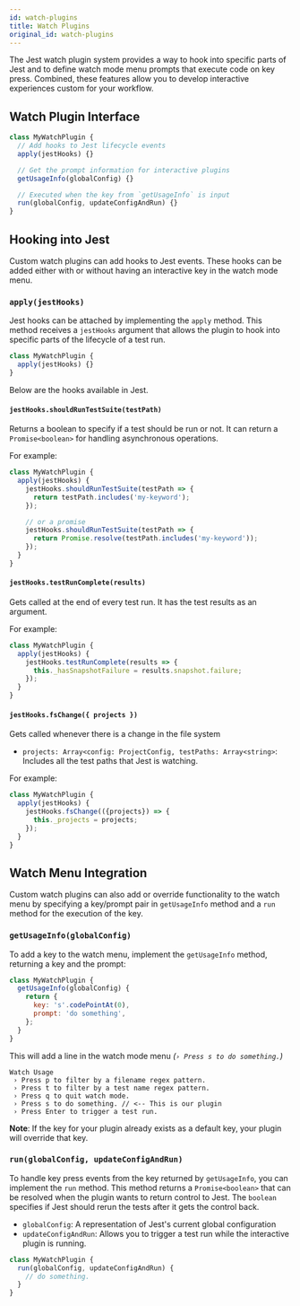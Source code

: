```yaml
---
id: watch-plugins
title: Watch Plugins
original_id: watch-plugins
---
```


The Jest watch plugin system provides a way to hook into specific parts of Jest
and to define watch mode menu prompts that execute code on key press. Combined,
these features allow you to develop interactive experiences custom for your
workflow.

## Watch Plugin Interface

```javascript
class MyWatchPlugin {
  // Add hooks to Jest lifecycle events
  apply(jestHooks) {}

  // Get the prompt information for interactive plugins
  getUsageInfo(globalConfig) {}

  // Executed when the key from `getUsageInfo` is input
  run(globalConfig, updateConfigAndRun) {}
}
```

## Hooking into Jest

Custom watch plugins can add hooks to Jest events. These hooks can be added
either with or without having an interactive key in the watch mode menu.

### `apply(jestHooks)`

Jest hooks can be attached by implementing the `apply` method. This method
receives a `jestHooks` argument that allows the plugin to hook into specific
parts of the lifecycle of a test run.

```javascript
class MyWatchPlugin {
  apply(jestHooks) {}
}
```

Below are the hooks available in Jest.

#### `jestHooks.shouldRunTestSuite(testPath)`

Returns a boolean to specify if a test should be run or not. It can return a
`Promise<boolean>` for handling asynchronous operations.

For example:

```javascript
class MyWatchPlugin {
  apply(jestHooks) {
    jestHooks.shouldRunTestSuite(testPath => {
      return testPath.includes('my-keyword');
    });

    // or a promise
    jestHooks.shouldRunTestSuite(testPath => {
      return Promise.resolve(testPath.includes('my-keyword'));
    });
  }
}
```

#### `jestHooks.testRunComplete(results)`

Gets called at the end of every test run. It has the test results as an
argument.

For example:

```javascript
class MyWatchPlugin {
  apply(jestHooks) {
    jestHooks.testRunComplete(results => {
      this._hasSnapshotFailure = results.snapshot.failure;
    });
  }
}
```

#### `jestHooks.fsChange({ projects })`

Gets called whenever there is a change in the file system

* `projects: Array<config: ProjectConfig, testPaths: Array<string>`: Includes
  all the test paths that Jest is watching.

For example:

```javascript
class MyWatchPlugin {
  apply(jestHooks) {
    jestHooks.fsChange(({projects}) => {
      this._projects = projects;
    });
  }
}
```

## Watch Menu Integration

Custom watch plugins can also add or override functionality to the watch menu by
specifying a key/prompt pair in `getUsageInfo` method and a `run` method for the
execution of the key.

### `getUsageInfo(globalConfig)`

To add a key to the watch menu, implement the `getUsageInfo` method, returning a
key and the prompt:

```javascript
class MyWatchPlugin {
  getUsageInfo(globalConfig) {
    return {
      key: 's'.codePointAt(0),
      prompt: 'do something',
    };
  }
}
```

This will add a line in the watch mode menu _(`› Press s to do something.`)_

```text
Watch Usage
 › Press p to filter by a filename regex pattern.
 › Press t to filter by a test name regex pattern.
 › Press q to quit watch mode.
 › Press s to do something. // <-- This is our plugin
 › Press Enter to trigger a test run.
```

**Note**: If the key for your plugin already exists as a default key, your
plugin will override that key.

### `run(globalConfig, updateConfigAndRun)`

To handle key press events from the key returned by `getUsageInfo`, you can
implement the `run` method. This method returns a `Promise<boolean>` that can be
resolved when the plugin wants to return control to Jest. The `boolean`
specifies if Jest should rerun the tests after it gets the control back.

* `globalConfig`: A representation of Jest's current global configuration
* `updateConfigAndRun`: Allows you to trigger a test run while the interactive
  plugin is running.

```javascript
class MyWatchPlugin {
  run(globalConfig, updateConfigAndRun) {
    // do something.
  }
}
```
